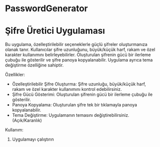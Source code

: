 # PasswordGenerator

# Şifre Üretici Uygulaması

Bu uygulama, özelleştirilebilir seçeneklerle güçlü şifreler oluşturmanıza olanak tanır.  Kullanıcılar şifre uzunluğunu, büyük/küçük harf, rakam ve özel karakter kullanımını belirleyebilirler.  Oluşturulan şifrenin gücü bir ilerleme çubuğu ile gösterilir ve şifre panoya kopyalanabilir.  Uygulama ayrıca tema değiştirme özelliğine sahiptir.

Özellikler:

* Özelleştirilebilir Şifre Oluşturma: Şifre uzunluğu, büyük/küçük harf, rakam ve özel karakter kullanımını kontrol edebilirsiniz.
* Şifre Gücü Gösterimi: Oluşturulan şifrenin gücü bir ilerleme çubuğu ile gösterilir.
* Panoya Kopyalama: Oluşturulan şifre tek bir tıklamayla panoya kopyalanabilir.
* Tema Değiştirme: Uygulamanın temasını değiştirebilirsiniz. (Açık/Karanlık)


Kullanım:

1. Uygulamayı çalıştırın
